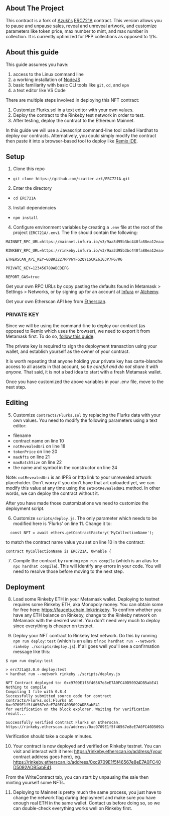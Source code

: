 <!-- ABOUT THE PROJECT -->

## About The Project

This contract is a fork of [Azuki's](https://twitter.com/azukizen) [ERC721A](https://github.com/chiru-labs/ERC721A) contract. This version allows you to pause and unpause sales, reveal and unreveal artwork, and customize parameters like token price, max number to mint, and max number in collection. It is currently optimized for PFP collections as opposed to 1/1s.

## About this guide

This guide assumes you have:

1. access to the Linux command line
2. a working installation of [NodeJS](https://nodejs.org)
3. basic familiarity with basic CLI tools like `git`, `cd`, and `npm`
4. a text editor like VS Code

There are multiple steps involved in deploying this NFT contract:

1. Customize Flurks.sol in a text editor with your own values.
2. Deploy the contract to the Rinkeby test network in order to test.
3. After testing, deploy the contract to the Ethereum Mainnet.

In this guide we will use a Javascript command-line tool called Hardhat to deploy our contracts. Alternatively, you could simply modify the contract then paste it into a browser-based tool to deploy like [Remix IDE](https://remix.ethereum.org/).

## Setup

1. Clone this repo

- `git clone https://github.com/scatter-art/ERC721A.git`

2. Enter the directory

- `cd ERC721A`

3. Install dependencies

- `npm install`

4. Configure environment variables by creating a `.env` file at the root of the project (`ERC721A/.env`). The file should contain the following:

```
MAINNET_RPC_URL=https://mainnet.infura.io/v3/9aa3d95b3bc440fa88ea12eaa4456161

RINKEBY_RPC_URL=https://rinkeby.infura.io/v3/9aa3d95b3bc440fa88ea12eaa4456161

ETHERSCAN_API_KEY=GDBRZ227RPV6YFG2QY1SCKE6IG3P7FG7R6

PRIVATE_KEY=123456789ABCDEFG

REPORT_GAS=true
```

Get your own RPC URLs by copy pasting the defaults found in Metamask > Settings > Networks, or by signing up for an account at [Infura](https://infura.io/) or [Alchemy](https://www.alchemy.com/).

Get your own Etherscan API key from [Etherscan](https://docs.etherscan.io/getting-started/viewing-api-usage-statistics).

### PRIVATE KEY

Since we will be using the command-line to deploy our contract (as opposed to Remix which uses the browser), we need to export it from Metamask first. To do so, [follow this guide](https://metamask.zendesk.com/hc/en-us/articles/360015289632-How-to-Export-an-Account-Private-Key).

The private key is required to sign the deployment transaction using your wallet, and establish yourself as the owner of your contract.

It is worth repeating that anyone holding your private key has carte-blanche access to all assets in that account, so _be careful and do not share it with anyone_. That said, it is not a bad idea to start with a fresh Metamask wallet.

Once you have customized the above variables in your .env file, move to the next step.

## Editing

5. Customize `contracts/Flurks.sol` by replacing the Flurks data with your own values. You need to modify the following parameters using a text editor:

- filename
- contract name on line 10
- `notRevealedUri` on line 18
- `tokenPrice` on line 20
- `maxNfts` on line 21
- `maxBatchSize` on line 22
- the name and symbol in the constructor on line 24

Note: `notRevealedUri` is an IPFS or http link to your unrevealed artwork placeholder. Don't worry if you don't have that art uploaded yet, we can modify this value at any time using the `setNotRevealedURI` method. In other words, we can deploy the contract without it.

After you have made those customizations we need to customize the deployment script.

6. Customize `scripts/deploy.js`. The only parameter which needs to be modified here is 'Flurks' on line 11. Change it to:

```
  const NFT = await ethers.getContractFactory('MyCollectionName');
```

to match the contract name value you set on line 10 in the contract:

```
contract MyCollectionName is ERC721A, Ownable {
```

7. Compile the contract by running `npm run compile` (which is an alias for `npx hardhat compile`). This will identify any errors in your code. You will need to resolve those before moving to the next step.

## Deployment

8. Load some Rinkeby ETH in your Metamask wallet. Deploying to testnet requires some Rinkeby ETH, aka Monopoly money. You can obtain some for free here: https://faucets.chain.link/rinkeby. To confirm whether you have any ETH balance on Rinkeby, change to the Rinkeby network on Metamask with the desired wallet. You don't need very much to deploy since everything is cheaper on testnet.

9. Deploy your NFT contract to Rinkeby test network. Do this by running `npm run deploy:test` (which is an alias of `npx hardhat run --network rinkeby ./scripts/deploy.js`). If all goes well you'll see a confirmation message like this:

```
$ npm run deploy:test

> erc721a@3.0.0 deploy:test
> hardhat run --network rinkeby ./scripts/deploy.js

NFT Contract deployed to: 0xc9709E1f5f46567e8eE7A0FC40D5092ADB5abE41
Nothing to compile
Compiling 1 file with 0.8.4
Successfully submitted source code for contract
contracts/Flurks.sol:Flurks at 0xc9709E1f5f46567e8eE7A0FC40D5092ADB5abE41
for verification on the block explorer. Waiting for verification result...

Successfully verified contract Flurks on Etherscan.
https://rinkeby.etherscan.io/address/0xc9709E1f5f46567e8eE7A0FC40D5092ADB5abE41#code
```

Verification should take a couple minutes.

10. Your contract is now deployed and verified on Rinkeby testnet. You can visit and interact with it here: https://rinkeby.etherscan.io/address/{your contract address goes here}, eg. https://rinkeby.etherscan.io/address/0xc9709E1f5f46567e8eE7A0FC40D5092ADB5abE41.

From the WriteContract tab, you can start by unpausing the sale then minting yourself some NFTs.

11. Deploying to Mainnet is pretty much the same process, you just have to change the network flag during deployment and make sure you have enough real ETH in the same wallet. Contact us before doing so, so we can double-check everything works well on Rinkeby first.
